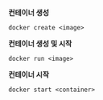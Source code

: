 **컨테이너 생성**
```
docker create <image>
```
**컨테이너 생성 및 시작**
```
docker run <image>
```
**컨테이너 시작**
```
docker start <container>
```
